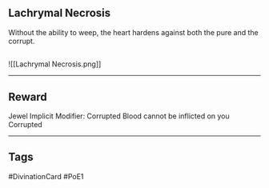 ## Lachrymal Necrosis
Without the ability to weep, the heart hardens against both the pure and the corrupt.
## 
![[Lachrymal Necrosis.png]]

---
## Reward
Jewel
Implicit Modifier: 
Corrupted Blood cannot be inflicted on you
Corrupted

---
## Tags
#DivinationCard
#PoE1